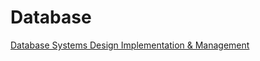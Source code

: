 # Database

[Database Systems Design Implementation & Management](Database/Database%20Systems%20Design%20Implementation%20&%20Managemen.md)